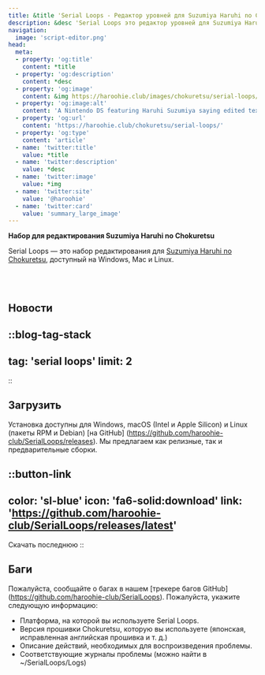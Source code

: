 ```yaml
---
title: &title 'Serial Loops - Редактор уровней для Suzumiya Haruhi no Chokuretsu'
description: &desc 'Serial Loops это редактор уровней для Suzumiya Haruhi no Chokuretsu ), доступный на Windows, Mac и Linux.'
navigation:
  image: 'script-editor.png'
head:
  meta:
  - property: 'og:title'
    content: *title
  - property: 'og:description'
    content: *desc
  - property: 'og:image'
    content: &img https://haroohie.club/images/chokuretsu/serial-loops/script-editor.png
  - property: 'og:image:alt'
    content: 'A Nintendo DS featuring Haruhi Suzumiya saying edited text.'
  - property: 'og:url'
    content: 'https://haroohie.club/chokuretsu/serial-loops/'
  - property: 'og:type'
    content: 'article'
  - name: 'twitter:title'
    value: *title
  - name: 'twitter:description'
    value: *desc
  - name: 'twitter:image'
    value: *img
  - name: 'twitter:site'
    value: '@haroohie'
  - name: 'twitter:card'
    value: 'summary_large_image'
---
```

<b class="sl-header">Набор для редактирования Suzumiya Haruhi no Chokuretsu</b> 

Serial Loops — это набор редактирования для [Suzumiya Haruhi no Chokuretsu](/chokuretsu), доступный на Windows, Mac и Linux.

<br />
<br />

## Новости
::blog-tag-stack
---
tag: 'serial loops'
limit: 2
---
::

## Загрузить
Установка доступны для Windows, macOS (Intel и Apple Silicon) и Linux (пакеты RPM и Debian) [на GitHub] (https://github.com/haroohie-club/SerialLoops/releases). Мы предлагаем как релизные, так и предварительные сборки.


::button-link
---
color: 'sl-blue'
icon: 'fa6-solid:download'
link: 'https://github.com/haroohie-club/SerialLoops/releases/latest'
---
Скачать последнюю
::


## Баги
Пожалуйста, сообщайте о багах в нашем [трекере багов GitHub] (https://github.com/haroohie-club/SerialLoops). Пожалуйста, укажите следующую информацию:
* Платформа, на которой вы используете Serial Loops.
* Версия прошивки Chokuretsu, которую вы используете (японская, исправленная английская прошивка и т. д.)
* Описание действий, необходимых для воспроизведения проблемы.
* Соответствующие журналы проблемы (можно найти в ~/SerialLoops/Logs)